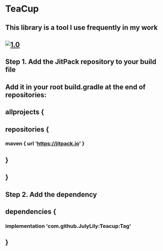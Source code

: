 # TeaCup
## This library is a tool I use frequently in my work

## [![1.0](https://jitpack.io/v/JulyLily/Teacup.svg)](https://jitpack.io/#JulyLily/Teacup)

## Step 1. Add the JitPack repository to your build file
## Add it in your root build.gradle at the end of repositories:

## allprojects {
##		repositories {
###		maven { url 'https://jitpack.io' }
##		}
##	}
  
## Step 2. Add the dependency

## dependencies {
###        implementation 'com.github.JulyLily:Teacup:Tag'
##	}


